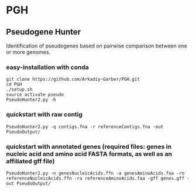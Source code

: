 # PGH
## Pseudogene Hunter 
Identification of pseudogenes based on pairwise comparison between one or more genomes.

### easy-installation with conda
    git clone https://github.com/Arkadiy-Garber/PGH.git
    cd PGH
    ./setup.sh
    source activate pseudo
    PseudoHunter2.py -h

### quickstart with raw contig
    PseudoHunter2.py -q contigs.fna -r referenceContigs.fna -out PseudoOutput/

### quickstart with annotated genes (required files: genes in nucleic acid and amino acid FASTA formats, as well as an affiliated gff file)
    PseudoHunter2.py -n genesNucleicAcids.ffn -a genesAminoAcids.faa -rn referenceNucleicAcids.ffn -ra referenceAminoAcids.faa -gff genes.gff -out PseudoOutput/

